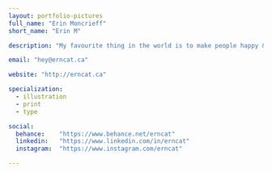 ```yaml
---
layout: portfolio-pictures
full_name: "Erin Moncrieff"
short_name: "Erin M"

description: "My favourite thing in the world is to make people happy & I strive to do so through design. I also really like cats, like... a lot."

email: "hey@erncat.ca"

website: "http://erncat.ca"

specialization:
  - illustration
  - print
  - type

social:
  behance:    "https://www.behance.net/erncat"
  linkedin:   "https://www.linkedin.com/in/erncat"
  instagram:  "https://www.instagram.com/erncat"

---
```

